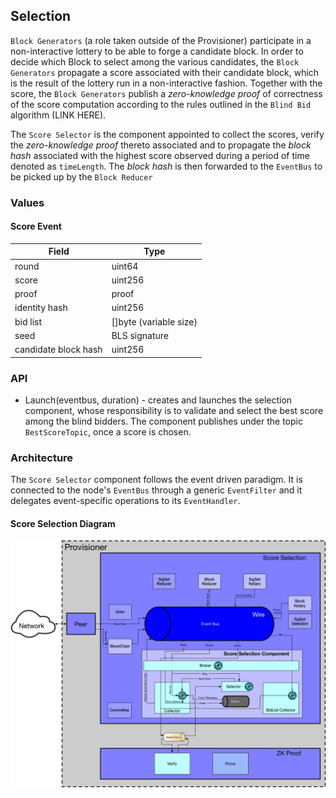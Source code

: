 ## Selection

`Block Generators` (a role taken outside of the Provisioner) participate in a non-interactive lottery to be able to forge a candidate block. In order to decide which Block to select among the various candidates, the `Block Generators` propagate a score associated with their candidate block, which is the result of the lottery run in a non-interactive fashion. Together with the score, the `Block Generators` publish a _zero-knowledge proof_ of correctness of the score computation according to the rules outlined in the `Blind Bid` algorithm (LINK HERE).

The `Score Selector` is the component appointed to collect the scores, verify the _zero-knowledge proof_ thereto associated and to propagate the _block hash_ associated with the highest score observed during a period of time denoted as `timeLength`. The _block hash_ is then forwarded to the `EventBus` to be picked up by the `Block Reducer`

### Values

#### Score Event

| Field | Type |
|-------|------|
| round | uint64 |
| score | uint256 |
| proof | proof |
| identity hash | uint256 |
| bid list | []byte (variable size) |
| seed | BLS signature |
| candidate block hash | uint256 |

### API

- Launch(eventbus, duration) - creates and launches the selection component, whose responsibility is to validate and select the best score among the blind bidders. The component publishes under the topic `BestScoreTopic`, once a score is chosen.

### Architecture

The `Score Selector` component follows the event driven paradigm. It is connected to the node's `EventBus` through a generic `EventFilter` and it delegates event-specific operations to its `EventHandler`.

#### Score Selection Diagram

![](docs/Score%20Selection.jpg)
